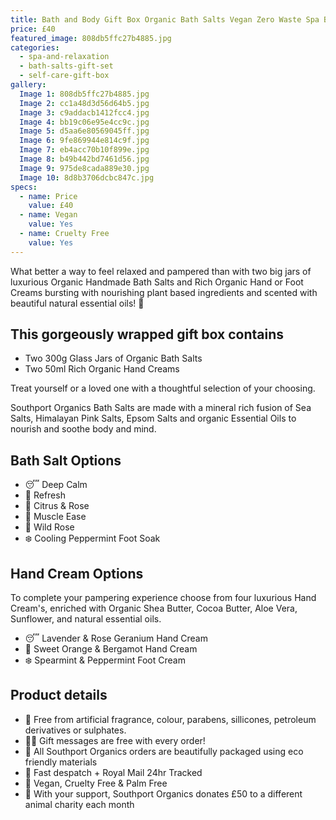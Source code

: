 ```yaml
---
title: Bath and Body Gift Box Organic Bath Salts Vegan Zero Waste Spa Box for Self Care Handmade Cosmetics for Self Care
price: £40
featured_image: 808db5ffc27b4885.jpg
categories:
  - spa-and-relaxation
  - bath-salts-gift-set
  - self-care-gift-box
gallery:
  Image 1: 808db5ffc27b4885.jpg
  Image 2: cc1a48d3d56d64b5.jpg
  Image 3: c9addacb1412fcc4.jpg
  Image 4: bb19c06e95e4cc9c.jpg
  Image 5: d5aa6e80569045ff.jpg
  Image 6: 9fe869944e814c9f.jpg
  Image 7: eb4acc70b10f899e.jpg
  Image 8: b49b442bd7461d56.jpg
  Image 9: 975de8cada889e30.jpg
  Image 10: 8d8b3706dcbc847c.jpg
specs:
  - name: Price
    value: £40
  - name: Vegan
    value: Yes
  - name: Cruelty Free
    value: Yes
---
```


What better a way to feel relaxed and pampered than with two big jars of luxurious Organic Handmade Bath Salts and Rich Organic Hand or Foot Creams bursting with nourishing plant based ingredients and scented with beautiful natural essential oils! 🛁

## This gorgeously wrapped gift box contains

- Two 300g Glass Jars of Organic Bath Salts
- Two 50ml Rich Organic Hand Creams

Treat yourself or a loved one with a thoughtful selection of your choosing.

Southport Organics Bath Salts are made with a mineral rich fusion of Sea Salts, Himalayan Pink Salts, Epsom Salts and organic Essential Oils to nourish and soothe body and mind.

## Bath Salt Options

- 😴 Deep Calm
- 🌊 Refresh
- 🍊 Citrus & Rose
- 🌱 Muscle Ease
- 🌺 Wild Rose
- ❄️ Cooling Peppermint Foot Soak

## Hand Cream Options

To complete your pampering experience choose from four luxurious Hand Cream's, enriched with Organic Shea Butter, Cocoa Butter, Aloe Vera, Sunflower, and natural essential oils.

- 😴 Lavender & Rose Geranium Hand Cream
- 🍊 Sweet Orange & Bergamot Hand Cream
- ❄️ Spearmint & Peppermint Foot Cream

## Product details

- 🍊 Free from artificial fragrance, colour, parabens, sillicones, petroleum derivatives or sulphates.
- ✍🏼 Gift messages are free with every order!
- 🌿 All Southport Organics orders are beautifully packaged using eco friendly materials
- 📮 Fast despatch + Royal Mail 24hr Tracked
- 🐰 Vegan, Cruelty Free & Palm Free
- 🐾 With your support, Southport Organics donates £50 to a different animal charity each month
